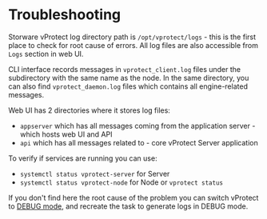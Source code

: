 # Troubleshooting

Storware vProtect log directory path is `/opt/vprotect/logs` - this is the first place to check for root cause of errors. All log files are also accessible from `Logs` section in web UI.

CLI interface records messages in `vprotect_client.log` files under the subdirectory with the same name as the node. In the same directory, you can also find `vprotect_daemon.log` files which contains all engine-related messages.

Web UI has 2 directories where it stores log files:

* `appserver` which has all messages coming from the application server - which hosts web UI and API
* `api` which has all messages related to - core vProtect Server application

To verify if services are running you can use:

* `systemctl status vprotect-server` for Server
* `systemctl status vprotect-node` for Node or `vprotect status`

If you don't find here the root cause of the problem you can switch vProtect to [DEBUG mode](how-switch-vprotect-to-debug-mode.md), and recreate the task to generate logs in DEBUG mode.

